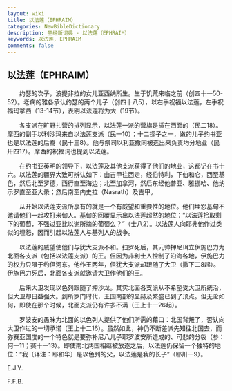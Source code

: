 ```yaml
---
layout: wiki
title: 以法莲（EPHRAIM）
categories: NewBibleDictionary
description: 圣经新词典 - 以法莲（EPHRAIM）
keywords: 以法莲, EPHRAIM
comments: false
---
```


## 以法莲（EPHRAIM）

　　约瑟的次子，波提非拉的女儿亚西纳所生。生于饥荒来临之前（创四十一50-52）。老病的雅各承认约瑟的两个儿子（创四十八5），以右手祝福以法莲，左手祝福玛拿西（13-14节），表明以法莲将为大（19节）。

　　各支派在旷野扎营的排列显示，以法莲一派的营旗是插在西面的（民二18）。摩西的副手以利沙玛来自以法莲支派（民一10）；十二探子之一，嫩的儿子约书亚也是以法莲的后裔（民十三8）。他与祭司以利亚撒同被选出来负责均分地业（民卅四17）。摩西的祝福词也提到以法莲。

　　在约书亚英明的领导下，以法莲及其他支派获得了他们的地业，这都记在书十六。以法莲的疆界大致可辨认如下：由吉甲往西走，经伯特利，下伯和仑，西至基色，然后北至罗德，西行直至海边；北至加拿河，然后东经他普亚、雅挪哈、他纳示罗直至亚大录；然后南至内史拉（Nasrath）及吉甲。

　　从开始以法莲支派所享有的就是一个有威望和重要性的地位。他们埋怨基甸不邀请他们一起攻打米甸人。基甸的回覆显示出以法莲超然的地位：“以法莲拾取剩下的葡萄，不强过亚比以谢所摘的葡萄么？”（士八2）。以法莲人向耶弗他作过类似的埋怨，因而引起以法莲人与基列人的战争。

　　以法莲的威望使他们与犹大支派不和。扫罗死后，其元帅押尼珥立伊施巴力为北面各支派（包括以法莲支派）的王。但因为非利士人控制了沿海各地，伊施巴力的权力只限于约但河东。他作王两年，但犹大支派却跟随了大卫（撒下二8起）。伊施巴力死后，北面各支派就邀请大卫作他们的王。

　　后来大卫发现以色列跟随了押沙龙。其实北面各支派从不希望受大卫所统治，但大卫却日益强大。到所罗门时代，王国南部的显赫及繁盛已到了顶点。但无论如何，即使在那个时候，北面支派仍有许多不满（王上十一26起）。

　　罗波安的愚昧为北面的以色列人提供了他们所需的藉口：北国背叛了，否认向大卫作过的一切承诺（王上十二16）。虽然如此，神仍不断差派先知往北国去，而弥赛亚国度的一个特色就是要弥补尼八儿子耶罗波安所造成的、可悲的分裂（参：何一11；赛十一13）。即使南北两国相继被放逐之后，以法莲仍保留一个独特的地位：“我〔译注：耶和华〕是以色列的父，以法莲是我的长子”（耶卅一9）。

E.J.Y.

F.F.B.








